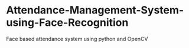 # Attendance-Management-System-using-Face-Recognition
Face based attendance system using python and OpenCV
